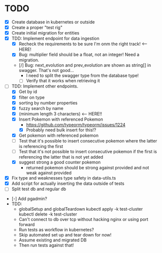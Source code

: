 # TODO

- [X] Create database in kubernetes or outside
- [X] Create a proper "test rig"
- [X] Create initial migration for entities
- [X] TDD: Implement endpoint for data ingestion
    - [X] Recheck the requirements to be sure I'm onm the right track! <-- HERE!
    - [X] Bug: multiplier field should be a float, not an integer! Need a migration.
    - [/] Bug: next_evolution and prev_evolution are shown as string[] in swagger. That's not good...
        - I need to split the swagger type from the database type!
        - [ ] Verify that it works when retrieving it
- [ ] TDD: Implement other endpoints.
    - [X] Get by id
    - [X] filter on type
    - [X] sorting by number properties
    - [X] fuzzy search by name
    - [X] (minimum length 3 characters) <-- HERE!!
    - [X] Insert Pokemon with referenced Pokemon
        - https://github.com/typeorm/typeorm/issues/1224
        - [X] Probably need bulk insert for this!?
    - [X] Get pokemon with referenced pokemon
    - [ ] Test that it's possible to insert consecutive pokemon where the latter is referencing the first
    - [ ] Test that it's not possible to insert consecutive pokemon if the first is referencing the latter that is not yet added
    - [X] suggest strong a good counter pokemon
        - returned pokemon should be strong against provided and not weak against provided
- [X] Fix type and weaknesses type safety in data-utils.ts
- [X] Add script for actually inserting the data outside of tests
- [ ] Split test db and regular db
- [-] Add pgadmin?
- TDD:
    - globalSetup and globalTeardown
        kubectl apply -k test-cluster
        kubectl delete -k test-cluster
    - Can't connect to db over tcp without hacking nginx or using port forward
    - Run tests as workflow in kubernetes?
    - Skip automated set up and tear down for now!
    - Assume existing and migrated DB
    - Then run tests against that!